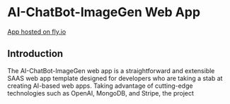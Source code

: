 # AI-ChatBot-ImageGen Web App

[App hosted on fly.io](https://nolimitgpt.fly.dev/)

## Introduction

The AI-ChatBot-ImageGen web app is a straightforward and extensible SAAS web app template designed for developers who are taking a stab at creating AI-based web apps. Taking advantage of cutting-edge technologies such as OpenAI, MongoDB, and Stripe, the project